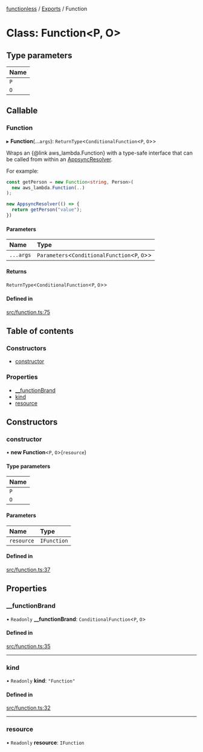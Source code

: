 [functionless](../README.md) / [Exports](../modules.md) / Function

# Class: Function<P, O\>

## Type parameters

| Name |
| :------ |
| `P` |
| `O` |

## Callable

### Function

▸ **Function**(...`args`): `ReturnType`<`ConditionalFunction`<`P`, `O`\>\>

Wraps an {@link aws_lambda.Function} with a type-safe interface that can be
called from within an [AppsyncResolver](AppsyncResolver.md).

For example:
```ts
const getPerson = new Function<string, Person>(
  new aws_lambda.Function(..)
);

new AppsyncResolver(() => {
  return getPerson("value");
})
```

#### Parameters

| Name | Type |
| :------ | :------ |
| `...args` | `Parameters`<`ConditionalFunction`<`P`, `O`\>\> |

#### Returns

`ReturnType`<`ConditionalFunction`<`P`, `O`\>\>

#### Defined in

[src/function.ts:75](https://github.com/sam-goodwin/functionless/blob/a095355/src/function.ts#L75)

## Table of contents

### Constructors

- [constructor](Function.md#constructor)

### Properties

- [\_\_functionBrand](Function.md#__functionbrand)
- [kind](Function.md#kind)
- [resource](Function.md#resource)

## Constructors

### constructor

• **new Function**<`P`, `O`\>(`resource`)

#### Type parameters

| Name |
| :------ |
| `P` |
| `O` |

#### Parameters

| Name | Type |
| :------ | :------ |
| `resource` | `IFunction` |

#### Defined in

[src/function.ts:37](https://github.com/sam-goodwin/functionless/blob/a095355/src/function.ts#L37)

## Properties

### \_\_functionBrand

• `Readonly` **\_\_functionBrand**: `ConditionalFunction`<`P`, `O`\>

#### Defined in

[src/function.ts:35](https://github.com/sam-goodwin/functionless/blob/a095355/src/function.ts#L35)

___

### kind

• `Readonly` **kind**: ``"Function"``

#### Defined in

[src/function.ts:32](https://github.com/sam-goodwin/functionless/blob/a095355/src/function.ts#L32)

___

### resource

• `Readonly` **resource**: `IFunction`
